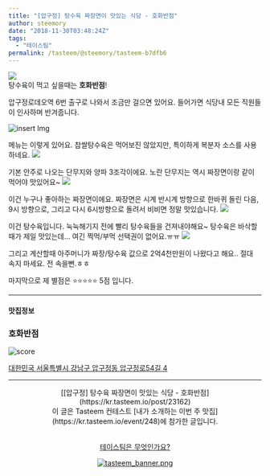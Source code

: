 ```yaml
---
title: "[압구정] 탕수육 짜장면이 맛있는 식당 - 호화반점"
author: steemory
date: "2018-11-30T03:48:24Z"
tags:
  - "테이스팀"
permalink: /tasteem/@steemory/tasteem-b7dfb6
---
```

![](https://static.tasteem.io/uploads/3843/post/23162/content_99c25afa-8286-418f-93f6-4be52ea80e5b.jpeg)
<br/>
탕수육이 먹고 싶을때는 **호화반점**!

압구정로데오역 6번 출구로 나와서 조금만 걸으면 있어요. 들어가면 식당내 모든 직원들이 인사하며 반겨줍니다.

![insert Img](https://static.tasteem.io/uploads/image/image/112134/b732ac2c-7a9c-47a6-b62b-10234738a91e.jpeg)

메뉴는 이렇게 있어요. 찹쌀탕수육은 먹어보진 않았지만, 특이하게 복분자 소스를 사용하네요.
![](https://static.tasteem.io/uploads/image/image/112123/b732ac2c-7a9c-47a6-b62b-10234738a91e.jpeg)

기본 안주로 나오는 단무지와 양파 3조각이에요. 노란 단무지는 역시 짜장면이랑 같이 먹어야 맛있어요~
![](https://static.tasteem.io/uploads/image/image/112127/b732ac2c-7a9c-47a6-b62b-10234738a91e.jpeg)

이건 누구나 좋아하는 짜장면이에요. 짜장면은 시계 반시계 방향으로 한바퀴 돌린 다음, 9시 방향으로, 그리고 다시 6시방향으로 돌려서 비비면 정말 맛있습니다.
![](https://static.tasteem.io/uploads/image/image/112128/4ce6ec76-ada1-4125-ac72-84d3d6e11cac.jpeg)

이건 탕수육입니다. 눅눅해기지 전에 빨리 탕수육들을 건져내야해요~ 탕수육은 바삭할때가 제일 맛있는데... 여긴 찍먹/부먹 선택권이 없어요.ㅠㅠ
![](https://static.tasteem.io/uploads/image/image/112129/4ce6ec76-ada1-4125-ac72-84d3d6e11cac.jpeg)

그리고 계산할때 아주머니가 짜장/탕수육 값으로 2억4천만원이 나왔다고 해요.. 절대 속지 마세요. 전 속을뻔.ㅎㅎ

마지막으로 제 별점은 ⭐⭐⭐⭐⭐ 5점 입니다.

---------------------
#### 맛집정보
### 호화반점
![score](https://static.tasteem.io/images/steem/2Crowns.png)

[대한민국 서울특별시 강남구 압구정동 압구정로54길 4](https://kr.tasteem.io/post/23162#map)

-----------------------------------------
<center>[[압구정] 탕수육 짜장면이 맛있는 식당 - 호화반점](https://kr.tasteem.io/post/23162)
<br/>이 글은 Tasteem 컨테스트
 [내가 소개하는  이번 주 맛집](https://kr.tasteem.io/event/248)에 참가한 글입니다.

<br/>[테이스팀은 무엇인가요?](https://kr.tasteem.io/about)

[![tasteem_banner.png](https://static.tasteem.io/images/tasteem_banner_v3.png)](https://kr.tasteem.io)</center>